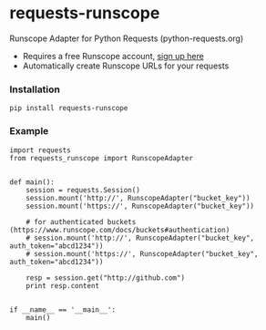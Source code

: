 requests-runscope
=================

Runscope Adapter for Python Requests (python-requests.org)

- Requires a free Runscope account, [sign up here](https://www.runscope.com/signup)
- Automatically create Runscope URLs for your requests

### Installation

    pip install requests-runscope


### Example

    import requests
    from requests_runscope import RunscopeAdapter


    def main():
        session = requests.Session()
        session.mount('http://', RunscopeAdapter("bucket_key"))
        session.mount('https://', RunscopeAdapter("bucket_key"))

        # for authenticated buckets (https://www.runscope.com/docs/buckets#authentication)
        # session.mount('http://', RunscopeAdapter("bucket_key", auth_token="abcd1234"))
        # session.mount('https://', RunscopeAdapter("bucket_key", auth_token="abcd1234"))

        resp = session.get("http://github.com")
        print resp.content


    if __name__ == '__main__':
        main()
